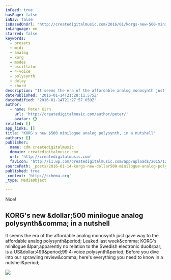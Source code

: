 ```yaml
---
inFeed: true
hasPage: false
inNav: false
isBasedOnUrl: 'http://createdigitalmusic.com/2016/01/korgs-new-500-minilogue-analog-polysynth-in-a-nutshell/'
inLanguage: en
starred: false
keywords:
  - presets
  - midi
  - analog
  - korg
  - modes
  - oscillator
  - 4-voice
  - polysynth
  - delay
  - chord
description: "It seems the era of the affordable analog monosynth just gave way to the affordable analog polysynth. Leaked last week, KORG's minilogue (apparently no relation to the Swedish electronic duo) is a US$499.99 4-voice polysynth. Before you dive into our sprawling review, here's everything you need to know in a nutshell."
datePublished: '2016-01-14T21:28:11.575Z'
dateModified: '2016-01-14T21:27:57.059Z'
author:
  - name: Peter Kirn
    url: 'http://createdigitalmusic.com/author/peter/'
    avatar: {}
related: []
app_links: []
title: "KORG's new $500 minilogue analog polysynth, in a nutshell"
authors: []
publisher:
  name: cdm createdigitalmusic
  domain: createdigitalmusic.com
  url: 'http://createdigitalmusic.com'
  favicon: 'http://i1.wp.com/createdigitalmusic.com/app/uploads/2015/12/cdmlogo.png?fit=192%2C192'
sourcePath: _posts/2016-01-14-korgs-new-dollar500-minilogue-analog-polysynth-in-a-nutshell.md
published: true
_context: 'http://schema.org'
_type: MediaObject

---
```

Nice!

<article style=""><h1>KORG's new &amp;dollar;500 minilogue analog polysynth&amp;comma; in a nutshell</h1><p>It seems the era of the affordable analog monosynth just gave way to the affordable analog polysynth&amp;period; Leaked last week&amp;comma; KORG's minilogue &amp;lpar;apparently no relation to the Swedish electronic duo&amp;rpar; is a US&amp;dollar;499&amp;period;99 4-voice polysynth&amp;period; Before you dive into our sprawling review&amp;comma; here's everything you need to know in a nutshell&amp;period;</p><img src="http://createdigitalmusic.com/app/uploads/2016/01/Lowres_Minilogue_Slant1.jpg" /></article>